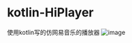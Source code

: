 # kotlin-HiPlayer
使用kotlin写的仿网易音乐的播放器
![image](kotlin-HiPlayer/images-folder/Screenshot_2018-09-03-20-30-18.png)
